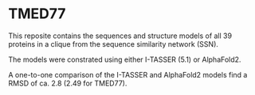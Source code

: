# TMED77
This reposite contains the sequences and structure models of all 39 proteins in a clique from the sequence similarity network (SSN). 

The models were constrated using either I-TASSER (5.1) or AlphaFold2.

A one-to-one comparison of the I-TASSER and AlphaFold2 models find a RMSD of ca. 2.8 (2.49 for TMED77).
